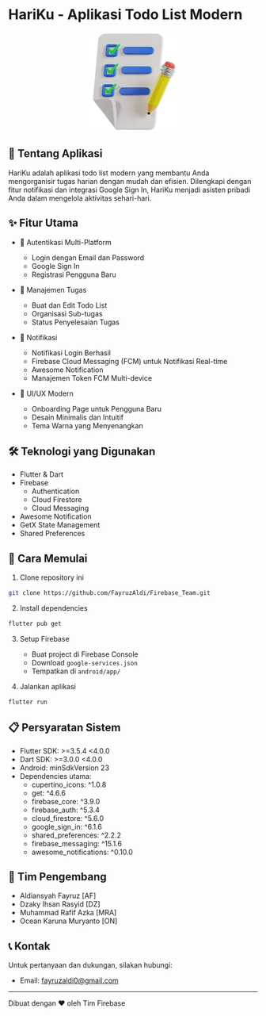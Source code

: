 # HariKu - Aplikasi Todo List Modern

<div align="center">
  <img src="lib/assets/todolist3d.png" alt="HariKu Logo" width="200"/>
</div>

## 📱 Tentang Aplikasi

HariKu adalah aplikasi todo list modern yang membantu Anda mengorganisir tugas harian dengan mudah dan efisien. Dilengkapi dengan fitur notifikasi dan integrasi Google Sign In, HariKu menjadi asisten pribadi Anda dalam mengelola aktivitas sehari-hari.

## ✨ Fitur Utama

- 🔐 Autentikasi Multi-Platform
  - Login dengan Email dan Password
  - Google Sign In
  - Registrasi Pengguna Baru

- 📝 Manajemen Tugas
  - Buat dan Edit Todo List
  - Organisasi Sub-tugas
  - Status Penyelesaian Tugas

- 🔔 Notifikasi
  - Notifikasi Login Berhasil
  - Firebase Cloud Messaging (FCM) untuk Notifikasi Real-time
  - Awesome Notification
  - Manajemen Token FCM Multi-device

- 🎨 UI/UX Modern
  - Onboarding Page untuk Pengguna Baru
  - Desain Minimalis dan Intuitif
  - Tema Warna yang Menyenangkan

## 🛠️ Teknologi yang Digunakan

- Flutter & Dart
- Firebase
  - Authentication
  - Cloud Firestore
  - Cloud Messaging
- Awesome Notification
- GetX State Management
- Shared Preferences

## 🚀 Cara Memulai

1. Clone repository ini
```bash
git clone https://github.com/FayruzAldi/Firebase_Team.git
```

2. Install dependencies
```bash
flutter pub get
```

3. Setup Firebase
   - Buat project di Firebase Console
   - Download `google-services.json`
   - Tempatkan di `android/app/`

4. Jalankan aplikasi
```bash
flutter run
```

## 📋 Persyaratan Sistem

- Flutter SDK: >=3.5.4 <4.0.0
- Dart SDK: >=3.0.0 <4.0.0
- Android: minSdkVersion 23
- Dependencies utama:
  - cupertino_icons: ^1.0.8
  - get: ^4.6.6
  -  firebase_core: ^3.9.0
  - firebase_auth: ^5.3.4
  - cloud_firestore: ^5.6.0
  - google_sign_in: ^6.1.6
  - shared_preferences: ^2.2.2
  - firebase_messaging: ^15.1.6
  - awesome_notifications: ^0.10.0

## 👥 Tim Pengembang

- Aldiansyah Fayruz [AF]
- Dzaky Ihsan Rasyid [DZ]
- Muhammad Rafif Azka [MRA]
- Ocean Karuna Muryanto [ON]

## 📞 Kontak

Untuk pertanyaan dan dukungan, silakan hubungi:
- Email: fayruzaldi0@gmail.com

---
Dibuat dengan ❤️ oleh Tim Firebase